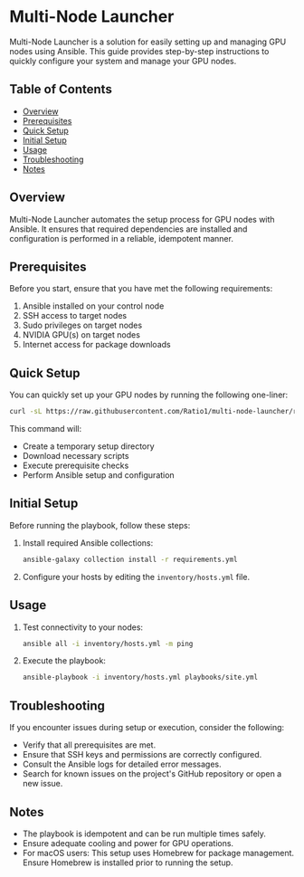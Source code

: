 # Multi-Node Launcher

Multi-Node Launcher is a solution for easily setting up and managing GPU nodes using Ansible. This guide provides step-by-step instructions to quickly configure your system and manage your GPU nodes.

## Table of Contents

- [Overview](#overview)
- [Prerequisites](#prerequisites)
- [Quick Setup](#quick-setup)
- [Initial Setup](#initial-setup)
- [Usage](#usage)
- [Troubleshooting](#troubleshooting)
- [Notes](#notes)

## Overview

Multi-Node Launcher automates the setup process for GPU nodes with Ansible. It ensures that required dependencies are installed and configuration is performed in a reliable, idempotent manner.

## Prerequisites

Before you start, ensure that you have met the following requirements:

1. Ansible installed on your control node
2. SSH access to target nodes
3. Sudo privileges on target nodes
4. NVIDIA GPU(s) on target nodes
5. Internet access for package downloads

## Quick Setup

You can quickly set up your GPU nodes by running the following one-liner:

```bash
curl -sL https://raw.githubusercontent.com/Ratio1/multi-node-launcher/refs/heads/main/mnl_factory/scripts/install-factory.sh -o install-factory.sh && bash install-factory.sh
```

This command will:
- Create a temporary setup directory
- Download necessary scripts
- Execute prerequisite checks
- Perform Ansible setup and configuration

## Initial Setup

Before running the playbook, follow these steps:

1. Install required Ansible collections:
   ```bash
   ansible-galaxy collection install -r requirements.yml
   ```
2. Configure your hosts by editing the `inventory/hosts.yml` file.

## Usage

1. Test connectivity to your nodes:
   ```bash
   ansible all -i inventory/hosts.yml -m ping
   ```
2. Execute the playbook:
   ```bash
   ansible-playbook -i inventory/hosts.yml playbooks/site.yml
   ```

## Troubleshooting

If you encounter issues during setup or execution, consider the following:

- Verify that all prerequisites are met.
- Ensure that SSH keys and permissions are correctly configured.
- Consult the Ansible logs for detailed error messages.
- Search for known issues on the project's GitHub repository or open a new issue.

## Notes

- The playbook is idempotent and can be run multiple times safely.
- Ensure adequate cooling and power for GPU operations.
- For macOS users: This setup uses Homebrew for package management. Ensure Homebrew is installed prior to running the setup.
